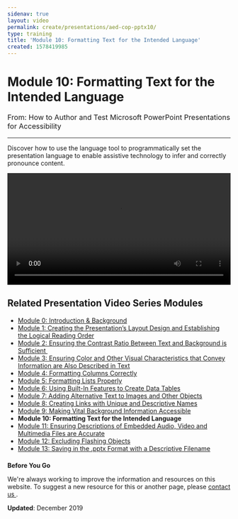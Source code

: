 ```yaml
---
sidenav: true
layout: video
permalink: create/presentations/aed-cop-pptx10/
type: training
title: 'Module 10: Formatting Text for the Intended Language'
created: 1578419985
---
```


# Module 10: Formatting Text for the Intended Language

<p style="font-size:115%">
  From: How to Author and Test Microsoft PowerPoint Presentations for Accessibility
</p>

* * *

Discover how to use the language tool to programmatically set the presentation language to enable assistive technology to infer and correctly pronounce content.

<video controls="controls" data-vscid="3qesx4ovd" style="width: 100%;"><source src="https://assets.section508.gov/files/aed-cop-ppt-m10.mp4" type="video/mp4" /></video>

## Related Presentation Video Series Modules

  * [Module 0: Introduction & Background][1]
  * [Module 1: Creating the Presentation&rsquo;s Layout Design and Establishing the Logical Reading Order][2]
  * [Module 2: Ensuring the Contrast Ratio Between Text and Background is Sufficient&nbsp;][3]
  * [Module 3: Ensuring Color and Other Visual Characteristics that Convey Information are Also Described in Text][4]
  * [Module 4: Formatting Columns Correctly][5]
  * [Module 5: Formatting Lists Properly][6]
  * [Module 6: Using Built-In Features to Create Data Tables][7]
  * [Module 7: Adding Alternative Text to Images and Other Objects][8]
  * [Module 8: Creating Links with Unique and Descriptive Names][9]
  * [Module 9: Making Vital Background Information Accessible][10]
  * **Module 10: Formatting Text for the Intended Language**
  * [Module 11: Ensuring Descriptions of Embedded Audio, Video and Multimedia Files are Accurate][11]
  * [Module 12: Excluding Flashing Objects][12]
  * [Module 13: Saving in the .pptx Format with a Descriptive Filename][13]

<div class="border-base radius-lg border-1px" style="margin-top: 1.5em;">
<div class="padding-1">
<p class="text-large"><strong>Before You Go</strong></p>
<p>We're always working to improve the information and resources on this website. To suggest a new resource for this or another page, please <a href="mailto:section.508@gsa.gov">contact us
</a>.</p>
</div>
</div>

**Updated**: December 2019

 [1]: {{site.baseurl}}/create/presentations/aed-cop-pptx00
 [2]: {{site.baseurl}}/create/presentations/aed-cop-pptx01
 [3]: {{site.baseurl}}/create/presentations/aed-cop-pptx02
 [4]: {{site.baseurl}}/create/presentations/aed-cop-pptx03
 [5]: {{site.baseurl}}/create/presentations/aed-cop-pptx04
 [6]: {{site.baseurl}}/create/presentations/aed-cop-pptx05
 [7]: {{site.baseurl}}/create/presentations/aed-cop-pptx06
 [8]: {{site.baseurl}}/create/presentations/aed-cop-pptx07
 [9]: {{site.baseurl}}/create/presentations/aed-cop-pptx08
 [10]: {{site.baseurl}}/create/presentations/aed-cop-pptx09
 [11]: {{site.baseurl}}/create/presentations/aed-cop-pptx11
 [12]: {{site.baseurl}}/create/presentations/aed-cop-pptx12
 [13]: {{site.baseurl}}/create/presentations/aed-cop-pptx13